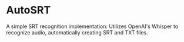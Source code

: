 # AutoSRT
A simple SRT recognition implementation: Utilizes OpenAI's Whisper to recognize audio, automatically creating SRT and TXT files.
